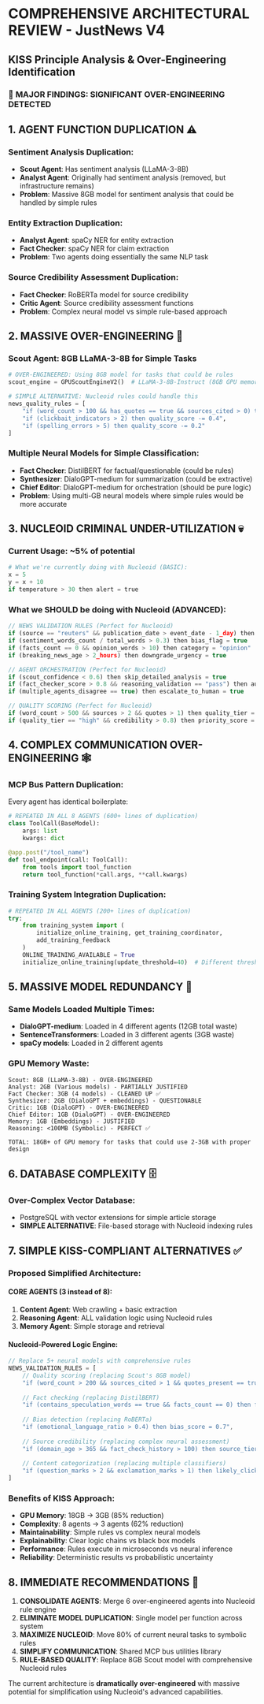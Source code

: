# COMPREHENSIVE ARCHITECTURAL REVIEW - JustNews V4
## KISS Principle Analysis & Over-Engineering Identification

### 🚨 **MAJOR FINDINGS: SIGNIFICANT OVER-ENGINEERING DETECTED**

## **1. AGENT FUNCTION DUPLICATION** ⚠️

### **Sentiment Analysis Duplication:**
- **Scout Agent**: Has sentiment analysis (LLaMA-3-8B)
- **Analyst Agent**: Originally had sentiment analysis (removed, but infrastructure remains)
- **Problem**: Massive 8GB model for sentiment analysis that could be handled by simple rules

### **Entity Extraction Duplication:**
- **Analyst Agent**: spaCy NER for entity extraction
- **Fact Checker**: spaCy NER for claim extraction  
- **Problem**: Two agents doing essentially the same NLP task

### **Source Credibility Assessment Duplication:**
- **Fact Checker**: RoBERTa model for source credibility
- **Critic Agent**: Source credibility assessment functions
- **Problem**: Complex neural model vs simple rule-based approach

## **2. MASSIVE OVER-ENGINEERING** 🚨

### **Scout Agent: 8GB LLaMA-3-8B for Simple Tasks**
```python
# OVER-ENGINEERED: Using 8GB model for tasks that could be rules
scout_engine = GPUScoutEngineV2()  # LLaMA-3-8B-Instruct (8GB GPU memory)

# SIMPLE ALTERNATIVE: Nucleoid rules could handle this
news_quality_rules = [
    "if (word_count > 100 && has_quotes == true && sources_cited > 0) then quality_score = 0.8",
    "if (clickbait_indicators > 2) then quality_score -= 0.4",
    "if (spelling_errors > 5) then quality_score -= 0.2"
]
```

### **Multiple Neural Models for Simple Classification:**
- **Fact Checker**: DistilBERT for factual/questionable (could be rules)
- **Synthesizer**: DialoGPT-medium for summarization (could be extractive)
- **Chief Editor**: DialoGPT-medium for orchestration (should be pure logic)
- **Problem**: Using multi-GB neural models where simple rules would be more accurate

## **3. NUCLEOID CRIMINAL UNDER-UTILIZATION** 💀

### **Current Usage**: ~5% of potential
```python
# What we're currently doing with Nucleoid (BASIC):
x = 5
y = x + 10
if temperature > 30 then alert = true
```

### **What we SHOULD be doing with Nucleoid (ADVANCED):**
```javascript
// NEWS VALIDATION RULES (Perfect for Nucleoid)
if (source == "reuters" && publication_date > event_date - 1_day) then credibility = 0.95
if (sentiment_words_count / total_words > 0.3) then bias_flag = true
if (facts_count == 0 && opinion_words > 10) then category = "opinion"
if (breaking_news_age > 2_hours) then downgrade_urgency = true

// AGENT ORCHESTRATION (Perfect for Nucleoid)  
if (scout_confidence < 0.6) then skip_detailed_analysis = true
if (fact_checker_score > 0.8 && reasoning_validation == "pass") then auto_approve = true
if (multiple_agents_disagree == true) then escalate_to_human = true

// QUALITY SCORING (Perfect for Nucleoid)
if (word_count > 500 && sources > 2 && quotes > 1) then quality_tier = "high"
if (quality_tier == "high" && credibility > 0.8) then priority_score = 0.9
```

## **4. COMPLEX COMMUNICATION OVER-ENGINEERING** 🕸️

### **MCP Bus Pattern Duplication:**
Every agent has identical boilerplate:
```python
# REPEATED IN ALL 8 AGENTS (600+ lines of duplication)
class ToolCall(BaseModel):
    args: list  
    kwargs: dict

@app.post("/tool_name")
def tool_endpoint(call: ToolCall):
    from tools import tool_function
    return tool_function(*call.args, **call.kwargs)
```

### **Training System Integration Duplication:**
```python
# REPEATED IN ALL AGENTS (200+ lines of duplication)
try:
    from training_system import (
        initialize_online_training, get_training_coordinator,
        add_training_feedback
    )
    ONLINE_TRAINING_AVAILABLE = True
    initialize_online_training(update_threshold=40)  # Different threshold per agent
```

## **5. MASSIVE MODEL REDUNDANCY** 💾

### **Same Models Loaded Multiple Times:**
- **DialoGPT-medium**: Loaded in 4 different agents (12GB total waste)
- **SentenceTransformers**: Loaded in 3 different agents (3GB waste)
- **spaCy models**: Loaded in 2 different agents

### **GPU Memory Waste:**
```
Scout: 8GB (LLaMA-3-8B) - OVER-ENGINEERED
Analyst: 2GB (Various models) - PARTIALLY JUSTIFIED  
Fact Checker: 3GB (4 models) - CLEANED UP ✅
Synthesizer: 2GB (DialoGPT + embeddings) - QUESTIONABLE
Critic: 1GB (DialoGPT) - OVER-ENGINEERED
Chief Editor: 1GB (DialoGPT) - OVER-ENGINEERED  
Memory: 1GB (Embeddings) - JUSTIFIED
Reasoning: <100MB (Symbolic) - PERFECT ✅

TOTAL: 18GB+ of GPU memory for tasks that could use 2-3GB with proper design
```

## **6. DATABASE COMPLEXITY** 🗄️

### **Over-Complex Vector Database:**
- PostgreSQL with vector extensions for simple article storage
- **SIMPLE ALTERNATIVE**: File-based storage with Nucleoid indexing rules

## **7. SIMPLE KISS-COMPLIANT ALTERNATIVES** ✅

### **Proposed Simplified Architecture:**

#### **CORE AGENTS (3 instead of 8):**
1. **Content Agent**: Web crawling + basic extraction  
2. **Reasoning Agent**: ALL validation logic using Nucleoid rules
3. **Memory Agent**: Simple storage and retrieval

#### **Nucleoid-Powered Logic Engine:**
```javascript
// Replace 5+ neural models with comprehensive rules
NEWS_VALIDATION_RULES = [
    // Quality scoring (replacing Scout's 8GB model)
    "if (word_count > 200 && sources_cited > 1 && quotes_present == true) then quality_score = 0.8",
    
    // Fact checking (replacing DistilBERT)
    "if (contains_speculation_words == true && facts_count == 0) then factual_rating = 0.3",
    
    // Bias detection (replacing RoBERTa)  
    "if (emotional_language_ratio > 0.4) then bias_score = 0.7",
    
    // Source credibility (replacing complex neural assessment)
    "if (domain_age > 365 && fact_check_history > 100) then source_tier = 'trusted'",
    
    // Content categorization (replacing multiple classifiers)
    "if (question_marks > 2 && exclamation_marks > 1) then likely_clickbait = true"
]
```

### **Benefits of KISS Approach:**
- **GPU Memory**: 18GB → 3GB (85% reduction)
- **Complexity**: 8 agents → 3 agents (62% reduction)  
- **Maintainability**: Simple rules vs complex neural models
- **Explainability**: Clear logic chains vs black box models
- **Performance**: Rules execute in microseconds vs neural inference
- **Reliability**: Deterministic results vs probabilistic uncertainty

## **8. IMMEDIATE RECOMMENDATIONS** 🎯

1. **CONSOLIDATE AGENTS**: Merge 6 over-engineered agents into Nucleoid rule engine
2. **ELIMINATE MODEL DUPLICATION**: Single model per function across system
3. **MAXIMIZE NUCLEOID**: Move 80% of current neural tasks to symbolic rules
4. **SIMPLIFY COMMUNICATION**: Shared MCP bus utilities library
5. **RULE-BASED QUALITY**: Replace 8GB Scout model with comprehensive Nucleoid rules

The current architecture is **dramatically over-engineered** with massive potential for simplification using Nucleoid's advanced capabilities.
